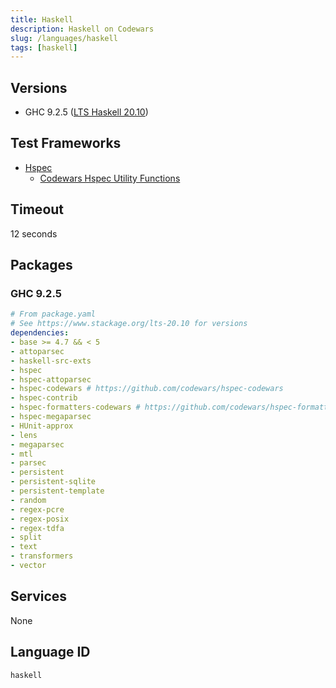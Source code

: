 ```yaml
---
title: Haskell
description: Haskell on Codewars
slug: /languages/haskell
tags: [haskell]
---
```



## Versions

- GHC 9.2.5 ([LTS Haskell 20.10](https://www.stackage.org/lts-20.10))

## Test Frameworks

- [Hspec](http://hspec.github.io/)
  - [Codewars Hspec Utility Functions](https://github.com/codewars/hspec-codewars)

## Timeout

12 seconds

## Packages

### GHC 9.2.5

```yaml
# From package.yaml
# See https://www.stackage.org/lts-20.10 for versions
dependencies:
- base >= 4.7 && < 5
- attoparsec
- haskell-src-exts
- hspec
- hspec-attoparsec
- hspec-codewars # https://github.com/codewars/hspec-codewars
- hspec-contrib
- hspec-formatters-codewars # https://github.com/codewars/hspec-formatters-codewars
- hspec-megaparsec
- HUnit-approx
- lens
- megaparsec
- mtl
- parsec
- persistent
- persistent-sqlite
- persistent-template
- random
- regex-pcre
- regex-posix
- regex-tdfa
- split
- text
- transformers
- vector
```

## Services

None

## Language ID

`haskell`
